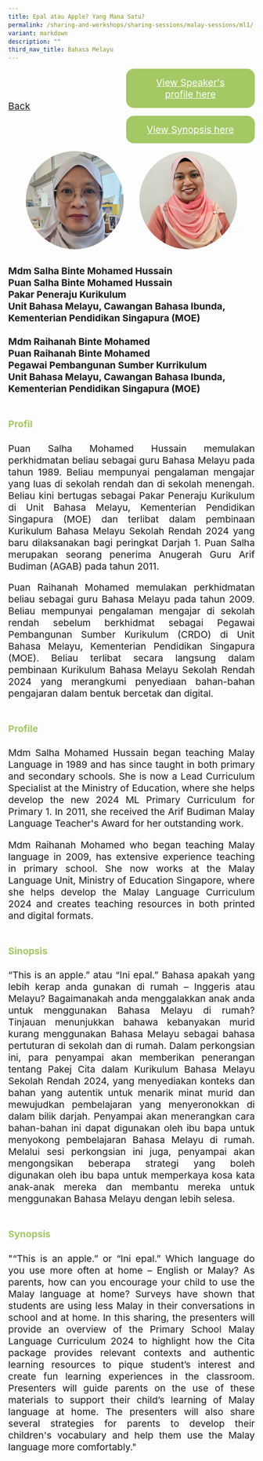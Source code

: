 ```yaml
---
title: Epal atau Apple? Yang Mana Satu?
permalink: /sharing-and-workshops/sharing-sessions/malay-sessions/ml1/
variant: markdown
description: ""
third_nav_title: Bahasa Melayu
---
```

<style>
.entry-title{
  font-size: 2.25rem;
  font-weight: 700;
  margin-bottom: 2rem;
  text-align: center;
}
.entry-content p{
  text-align: justify;
}

.entry-title.supported-by{
  margin-bottom: 0;
  margin-top: 3rem;
}

.entry-content .buttons-container{
  align-items: center;
  column-gap: 1rem;
  display: flex;
  flex-wrap: wrap;
  justify-content: center;
}
.entry-content .buttons-container .btn-link{
  background-color: #7431e8;
  border-radius: 0.4rem;
  color: #fff;
  font-size: 1.5rem;
  margin-bottom: 1rem;
  padding: 15px 20px;
  text-align: center;
  text-decoration: none;
  width: 15rem;
}
.entry-content .buttons-container .btn-link:hover{
  background-color: lightgrey;
}

.entry-content.sharing-sessions{
  align-items: center;
  display: flex;
  flex-direction: column;
  row-gap: 1.5rem;
}
.entry-content.sharing-sessions .session-item{
  align-items: flex-start;
  background-color:#d84178;
  border-radius: 0.5rem;
  color: #ffffff;
  row-gap: 2rem;
  display: flex;
  font-size: 1.1rem;
  flex-direction: column;
  line-height: 1.2;
  justify-content: space-between;
  margin-bottom: 2rem;
  padding: 1rem;
  width: 100%;
}
.entry-content.sharing-sessions .session-item .lower-wrapper{
  display: flex;
  flex-direction: column;
  row-gap: 2rem;
  width: 100%;
}
.entry-content.sharing-sessions .session-item .session-link{
  border: 2px solid lightgrey;
  border-radius: 0.5rem;
  padding: 1rem;
  text-align: center;
}
.entry-content.sharing-sessions .session-item .session-link a{
  color: #ffffff;
}

.entry-content.sharing-sessions.malay-sessions .session-item{
  background-color: #a3c864;
}

.entry-content.sharing-sessions.tamil-sessions .session-item,
.entry-content.sharing-sessions.preschools-exhibitors .session-item{
  background-color: #9b4490;
}

.entry-content.sharing-sessions.english-sessions .session-item{
  background-color: #fa0;
}

.entry-content.sharing-sessions.primary-secondary-exhibitors .session-item{
  background-color: #a3c864;
}

.entry-content.sharing-sessions .session-item .session-link:hover{
  background-color: lightgrey;
}

.entry-content.sharing-session-item{
  font-size: 1.2rem;
}
.entry-content.sharing-session-item .sharing-sessions-nav{
  align-items: center;
  column-gap: 1rem;
  display: flex;
  flex-wrap: wrap;
  justify-content: space-between;
  padding-bottom: 1rem;
}
.entry-content.sharing-session-item .sharing-sessions-nav .inner-nav-wrapper{
  column-gap: 1rem;
  display: flex;
  flex: 2;
  flex-wrap: wrap;
  justify-content: flex-end;
  row-gap: 1rem;
}
.entry-content.sharing-session-item .sharing-sessions-nav .inner-nav-wrapper .nav-btn{
  background-color: #d84178;
  border-radius: 1rem;
  color: #fff;
  padding: 1rem 2rem;
  text-align: center;
  width: 100%;
}
.entry-content.sharing-session-item.malay-session .sharing-sessions-nav .inner-nav-wrapper .nav-btn{
  background-color: #a3c864;
}
.entry-content.sharing-session-item.tamil-session .sharing-sessions-nav .inner-nav-wrapper .nav-btn{
  background-color: #9b4490;
}
.entry-content.sharing-session-item.english-session .sharing-sessions-nav .inner-nav-wrapper .nav-btn{
  background-color: #fa0;
}
.entry-content.sharing-session-item .sharing-sessions-nav .inner-nav-wrapper .nav-btn:hover{
  background-color: lightgrey;
}
.entry-content.sharing-session-item .profile-photo-container{
  align-items: center;
  column-gap: 1rem;
  display: flex;
  flex-wrap: wrap;
  justify-content: space-between;
  row-gap: 1rem;
}
.entry-content.sharing-session-item .profile-photo{
  align-items: center;
  column-gap: 2rem;
  display: flex;
  flex-wrap: wrap;
  justify-content: center;
  row-gap: 2rem;
  margin-bottom: 2rem;
}
.entry-content.sharing-session-item .profile-photo img{
  border-radius: 100px;
  width: 200px;
}
.entry-content.sharing-session-item.awardee-item .profile-photo{
  width: 100%;
}
.entry-content.sharing-session-item .profile-name{
  font-weight: 700;
  margin-bottom: 3rem;
}
.entry-content.sharing-session-item h4{
  color: #d84178;
}
.entry-content.sharing-session-item.malay-session h4{
  color: #a3c864;
}
.entry-content.sharing-session-item.tamil-session h4{
  color: #9b4490;
}
.entry-content.sharing-session-item.english-session h4{
  color: #fa0;
}
.entry-content.sharing-session-item.awardee-item h3,
.entry-content.sharing-session-item.awardee-item h4{
  color: #4372d6;
}
.entry-content.sharing-session-item .section-wrapper{
  margin-bottom: 3rem;
}

.entry-content.awardees-container h4{
  font-weight: 700;
  margin-bottom: 3rem;
}
.entry-content.awardees-container a{
  text-decoration: none;
}
.entry-content.awardees-container .section-wrapper{
  margin-bottom: 10rem;
}
.entry-content.awardees-container .section-row{
  column-gap: 1rem;
  display: flex;
  flex-wrap: wrap;
  justify-content: space-around;
  row-gap: 1rem;
}
.entry-content.awardees-container .section-column{
  width: 30%;
}
.entry-content.awardees-container .awardee-wrapper{
  align-items: center;
  display: flex;
  flex-direction: column;
  justify-content: center;
  row-gap: 1rem;
}
.entry-content.awardees-container .awardee-wrapper .awardee-pic{
  width: 10rem;
}
.entry-content.awardees-container .awardee-wrapper .awardee-profile{
  color: #484848;
  text-align: center;
}
.entry-content.awardees-container .awardee-wrapper .name-english{
  font-size: 1.25rem;
  margin-bottom: 1rem;
}
.entry-content.awardees-container .awardee-wrapper .name-chinese{
  font-size: 1.25rem;
  margin-bottom: 1rem;
}

.entry-content .btntop{
  position: fixed;
  float: right;
  bottom: 20px;
  right: 80px;
  z-index: 99;
  boder: none;
  background-color: #3bb9ff;
  cursor: pointer;
  padding: 15px;
  boder-radius: 4px;
  color: #fff;
  font-weight: 600;
}

.coming-soon{
  color: #7431e8;
  font-size: 2rem;
  font-weight: 700;
  margin-top: 3rem;
  text-align: center;
}

@media all and (min-width: 40rem ){
  .entry-content.sharing-sessions{
    align-items: flex-start;
    display: flex;
    flex-direction: column;
    row-gap: 1.5rem;
  }

  
  .entry-content.sharing-sessions .session-item .lower-wrapper{
    align-items: center;
    flex-direction: row;
    justify-content: space-between;
  }

  .entry-content.sharing-session-item .sharing-sessions-nav .inner-nav-wrapper .nav-btn{
    width: 45%;
  }
}
</style>

<div class="entry-content sharing-session-item malay-session">
<div class="sharing-sessions-nav">
<a href="/sharing-and-workshops/sharing-sessions/malay-sessions/">Back</a>
<div class="inner-nav-wrapper">
<a class="nav-btn" href="#C1">View Speaker's profile here</a>
<a class="nav-btn" href="#C2">View Synopsis here</a>
</div>
</div>

<div class="profile-photo">
<img alt="Salha Binte Mohamed Hussain" src="/images/Sharing_sessions/salha-binte-mohamed-hussain.jpg">
<img alt="Raihanah Binte Mohamed" src="/images/Sharing_sessions/raihanah-binte-mohamed.jpg">
</div>

<div class="profile-name">
Mdm Salha Binte Mohamed Hussain<br>
Puan Salha Binte Mohamed Hussain<br>
Pakar Peneraju Kurikulum<br>
Unit Bahasa Melayu, Cawangan Bahasa Ibunda, Kementerian Pendidikan Singapura (MOE)<br>
<br>
Mdm Raihanah Binte Mohamed<br>
Puan Raihanah Binte Mohamed<br>
Pegawai Pembangunan Sumber Kurrikulum<br>
Unit Bahasa Melayu, Cawangan Bahasa Ibunda, Kementerian Pendidikan Singapura (MOE)
</div>

<div class="section-wrapper">
<h4 id="C1">Profil</h4>
<p>
Puan Salha Mohamed Hussain memulakan perkhidmatan beliau sebagai guru Bahasa Melayu pada tahun 1989. Beliau mempunyai pengalaman mengajar yang luas di sekolah rendah dan di sekolah menengah. Beliau kini bertugas sebagai Pakar Peneraju Kurikulum di Unit Bahasa Melayu, Kementerian Pendidikan Singapura (MOE) dan terlibat dalam pembinaan Kurikulum Bahasa Melayu Sekolah Rendah 2024 yang baru dilaksanakan bagi peringkat Darjah 1. Puan Salha merupakan seorang penerima Anugerah Guru Arif Budiman (AGAB) pada tahun 2011.
</p>
<p>
Puan Raihanah Mohamed memulakan perkhidmatan beliau sebagai guru Bahasa Melayu pada tahun 2009. Beliau mempunyai pengalaman mengajar di sekolah rendah sebelum berkhidmat sebagai Pegawai Pembangunan Sumber Kurikulum (CRDO) di Unit Bahasa Melayu, Kementerian Pendidikan Singapura (MOE). Beliau terlibat secara langsung dalam pembinaan Kurikulum Bahasa Melayu Sekolah Rendah 2024 yang merangkumi penyediaan bahan-bahan pengajaran dalam bentuk bercetak dan digital.
</p>
</div>

<div class="section-wrapper">
<h4>Profile</h4>
<p>
Mdm Salha Mohamed Hussain began teaching Malay Language in 1989 and has since taught in both primary and secondary schools. She is now a Lead Curriculum Specialist at the Ministry of Education, where she helps develop the new 2024 ML Primary Curriculum for Primary 1. In 2011, she received the Arif Budiman Malay Language Teacher's Award for her outstanding work.
</p>
<p>
Mdm Raihanah Mohamed who began teaching Malay language in 2009,  has extensive experience teaching in primary school. She now works at the Malay Language Unit, Ministry of Education Singapore, where she helps develop the Malay Language Curriculum 2024 and creates teaching resources in both printed and digital formats.
</p>
</div>

<div class="section-wrapper">
<h4 id="C2">Sinopsis</h4> 
<p>
“This is an apple.” atau “Ini epal.” Bahasa apakah yang lebih kerap anda gunakan di rumah – Inggeris atau Melayu? Bagaimanakah anda menggalakkan anak anda untuk menggunakan Bahasa Melayu di rumah? Tinjauan menunjukkan bahawa kebanyakan murid kurang menggunakan Bahasa Melayu sebagai bahasa pertuturan di sekolah dan di rumah. Dalam perkongsian ini, para penyampai akan memberikan penerangan tentang Pakej Cita dalam Kurikulum Bahasa Melayu Sekolah Rendah 2024, yang menyediakan konteks dan bahan yang autentik untuk menarik minat murid dan mewujudkan pembelajaran yang menyeronokkan di dalam bilik darjah. Penyampai akan menerangkan cara bahan-bahan ini dapat digunakan oleh ibu bapa untuk menyokong pembelajaran Bahasa Melayu di rumah. Melalui sesi perkongsian ini juga, penyampai akan mengongsikan beberapa strategi yang boleh digunakan oleh ibu bapa untuk memperkaya kosa kata anak-anak mereka dan membantu mereka untuk menggunakan Bahasa Melayu dengan lebih selesa.
</p>
</div>

<div class="section-wrapper">
<h4>Synopsis</h4> 
<p>
"“This is an apple.” or “Ini epal.” Which language do you use more often at home – English or Malay? As parents, how can you encourage your child to use the Malay language at home? Surveys
have shown that students are using less Malay in their conversations in school and at home. In this sharing, the presenters will provide an overview of the Primary School Malay Language Curriculum 2024 to highlight how the Cita package provides relevant contexts and authentic learning resources to pique student’s interest and create fun learning experiences in the classroom. Presenters will guide parents on the use of these materials to support their child’s learning of Malay language at home. The presenters will also share several strategies for parents to develop their children's vocabulary and help them use the Malay language more comfortably."
</p>
</div>

<div class="section-wrapper">
</div>
</div>